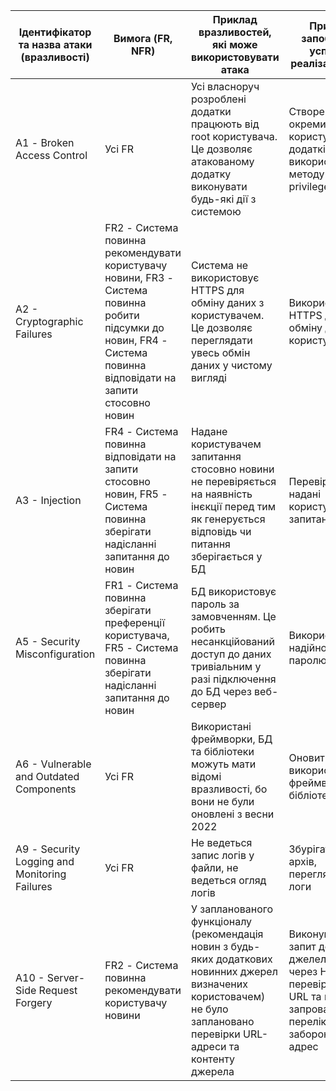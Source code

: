 | Ідентифікатор та назва атаки (вразливості)    | Вимога (FR, NFR)                                                                                                                                                   | Приклад вразливостей, які може використовувати атака                                                                                                                         | Приклад запобігання успішної реалізації атаки                                                                               |
|-----------------------------------------------|--------------------------------------------------------------------------------------------------------------------------------------------------------------------|------------------------------------------------------------------------------------------------------------------------------------------------------------------------------|-----------------------------------------------------------------------------------------------------------------------------|
| А1 - Broken Access Control                    | Усі FR                                                                                                                                                             | Усі власноруч розроблені додатки працюють від root користувача. Це дозволяє атакованому додатку виконувати будь-які дії з системою                                           | Створення окремих користувачів для додатків, використання методу "least privilege"                                          |
| A2 - Cryptographic Failures                   | FR2 - Система повинна рекомендувати користувачу новини, FR3 - Система повинна робити підсумки до новин, FR4 - Система повинна відповідати на запити стосовно новин | Система не використовує HTTPS для обміну даних з користувачем. Це дозволяє переглядати увесь обмін даних у чистому вигляді                                                   | Використовувати HTTPS для обміну даними з користувачем                                                                      |
| A3 - Injection                                | FR4 - Система повинна відповідати на запити стосовно новин, FR5 - Система повинна зберігати надісланні запитання до новин                                          | Надане користувачем запитання стосовно новини не перевіряється на наявність інєкції перед тим як генерується відповідь чи питання зберігається у БД                          | Перевіряти надані користувачем запитання                                                                                    |
| A5 - Security Misconfiguration                | FR1 - Система повинна зберігати преференції користувача, FR5 - Система повинна зберігати надісланні запитання до новин                                             | БД використовує пароль за замовченням. Це робить несанкційований доступ до даних тривіальним у разі підключення до БД через веб-сервер                                       | Використання надійного паролю                                                                                               |
| A6 - Vulnerable and Outdated Components       | Усі FR                                                                                                                                                             | Використані фреймворки, БД та бібліотеки можуть мати відомі вразливості, бо вони не були оновлені з весни 2022                                                               | Оновити використані БД, фреймворки та бібліотеки                                                                            |
| А9 - Security Logging and Monitoring Failures | Усі FR                                                                                                                                                             | Не ведеться запис логів у файли, не ведеться огляд логів                                                                                                                     | Збурігати логи у архів, переглядати логи                                                                                    |
| A10 - Server-Side Request Forgery             | FR2 - Система повинна рекомендувати користувачу новини                                                                                                             | У запланованого функціоналу (рекомендація новин з будь-яких додаткових новинних джерел визначених користовачем) не було заплановано перевірки URL-адреси та контенту джерела | Виконувати запит до новога джелела тільки через HTTPS, перевіряти його URL та контент, запровадити перелік заборонених адрес |
